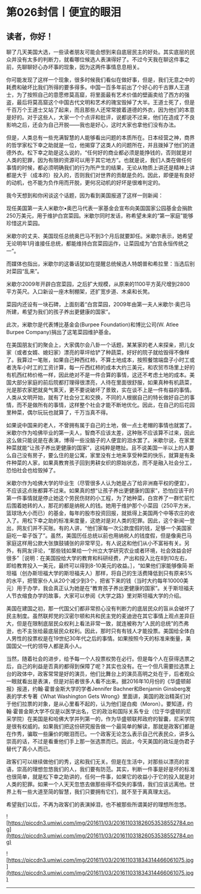 # 第026封信丨便宜的眼泪

## 读者，你好！

聊了几天美国大选，一些读者朋友可能会想到来自底层民主的好处。其实底层的民众并没有太多的判断力，就看哪位候选人表演得好了。不过今天我在聊这件事之前，先聊聊好心办坏事的现象，因为这两件事情息息相关。

你可能发现了这样一个现象，很多时候我们看似在做好事，但是，我们无意之中的耗费和破坏比我们所得的要多得多。中国一百多年前出了个好心的千古罪人王道士，为了按照自己的意愿修莫高窟，将里面最有艺术价值的壁画卖给了西方的强盗，最后将莫高窟这个中国古代文明和艺术的瑰宝毁掉了大半。王道士死了，但是千百万个王道士又站了起来，而且那些人还常常披着道德的外衣，因为他们的本意是好的。对于这些人，大家一个个点评和批评，说都说不过来，他们在造成了不良影响之后，还会为自己开脱——我也是好心，这时大家也拿他们没有办法。

但是，人类总有一些充满智慧的人能够看出问题的本质所在。日本经营之神，商界的哲学家松下幸之助就是一位，他揭穿了这类人的问题所在，并且拨掉了他们的道德外衣。松下幸之助是这么说的，“任何好的商业都必须是能挣钱的，否则就是对人类的犯罪，因为有限的资源可以用于其它地方”。也就是说，我们人类在做任何事情的时候，都必须明确我们的行为所产生的结果，无论从物质上讲还是精神上讲都是大于（成本的）投入的，否则我们对世界的贡献是负的。因此，即便是有良好的动机，也不能为负作用而开脱，更何况动机的好坏是很难判定的。

我今天想到和你闲谈这个话题，因为看到美国报道了这样一则新闻：

现任美国第一夫人米歇尔•奥巴马代表一家基金会宣布向美国国家公园基金会捐款250万美元，用于维护白宫菜园。米歇尔同时发话，称希望未来的“第一家庭”能够珍惜这片菜园。

米歇尔的丈夫、美国现任总统奥巴马不到3个月后就要卸任。米歇尔表示，她希望无论明年1月谁接任总统，都能维持白宫菜园运作，让菜园成为“白宫永恒传统之一”。

而媒体也指出，米歇尔的这番话犹如在提醒总统候选人特朗普和希拉里：当选后别对菜园“乱来”。

米歇尔2009年开辟白宫菜园，之后扩大规模，从原来的1100平方英尺增到2800平方英尺。入口新设一座木制棚架，还扩宽步道、木桌和长凳。

菜园内还设有一块石碑，上面刻着“白宫菜园，2009年由第一夫人米歇尔·奥巴马所建，希望为我们的孩子养出更健康的国家”。

此次，米歇尔是代表博比基金会(Burpee Foundation)和博比公司(W. Atlee Burpee Company)捐出了这笔菜园维护基金。

在美国朋友们的聚会上，大家偶尔会八卦一个话题，某某家的老人来探亲，把儿女家（或者女婿、媳妇家）漂亮的草坪给铲了种蔬菜，好好的院子就给毁得不像样了。我算过一笔账，如果自己种西红柿，不算土地成本，按照餐馆端盘子小时工或者洗车小时工的工资计算，每一斤西红柿的成本大约三美元，和农贸市场里上好的有机西红柿价格一样，因此绝对不是一件合算的事情，这还不考虑土地的成本。美国大部分家庭的前后院都打理得很漂亮，人待在里面很舒服，如果真种有机蔬菜，光是那农家肥就臭气熏天，更不要说破坏了景致，实在谈不上是一件有益的事情。人类从文明开始，就有了社会分工和交换，不同的人根据自己的特长做好自己的事情，而不是做所有的事情，这样整个社会才能不断地优化。因此，在自己的后花园里种菜，偶尔玩玩也就算了，千万当真不得。

如果说中国来的老人，不曾拥有属于自己的土地，做一点土老帽的事情也就罢了。米歇尔作为哈佛毕业的第一夫人，智商不应该太差，这种账不应该算不过来，因此这么做只能说是在表演，博得一些没脑子的人便宜的泪水罢了。米歇尔说，在家里种菜就能“让孩子养出更健康的国家”，这纯粹是瞎扯。且不说美国一半以上的人要么自己没有房子，要么住的是公寓，家里没有土地来享受种菜的快乐，就算是有条件种菜的人家，如果真教育孩子回到男耕女织的原始状态，而不是融入社会分工，恐怕社会也给毁掉了。

米歇尔作为哈佛大学的毕业生（尽管很多人认为她是占了给非洲裔平权的便宜），不应该这点账都算不过来。如果真的想“让孩子养出更健康的国家”，恐怕应该干的第一件事情就是停止她这个劳民伤财的小工程，为了她种菜，白宫养了一群忙前忙后围着她转的人，那花的都是纳税人的钱。她用于维护那个小菜园（250平方米，篮球场大小而已）的基金，每年的股市投资回报，就抵得上美国两个中等农庄的收入了。用松下幸之助的标准来度量，这绝对是对人类的犯罪。因此，这个新闻一登出，网友们并不买账。有的人讲，“他们家每一次公款度假的钱，足够一个美国家庭吃一辈子饭了”。虽然，美国历任总统以前也用纳税人的钱度假，但是像奥巴马家庭这样用公款大张旗鼓铺张的非常罕见，有人说这和他们从小不富裕有关。另外，有网友评论，“那些钱如果给一个州立大学研究农业或者环境，社会效益会好很多”［说明：在美国投给大学的教育和科研经费，产出和投入比在8到10左右，即给教育投入一美元，最终可以得到8-10美元的收益。］，“如果他们家能够像简∙斯坦福（创办斯坦福大学的斯坦福夫人）那样，将自己的生活费降低到只有原来5%的水平，把管家仆人从20个减少到3个，把省下来的钱（当时大约每年10000美元）用于办学，我会真正认为她是在“教育孩子养出更健康的国家”。关于斯坦福夫人节衣缩食办学的故事，大家可以参阅《大学之路》里对斯坦福大学的介绍。

美国在建国之初，那一代国父们都非常担心没有判断力的底层民众的盲从会破坏了民主制度。虽然联邦党的汉密尔顿和共和民主党的麦迪逊在其它事情上观点差异巨大，但是在限制底层民众权利上看法非常一致，就连被称为“人民的总统”的杰弗逊，也不主张给最底层民众权利。因此，那时只有有钱人才能投票。美国给全体白人男性的投票权是在19世纪30年代之后的事情。如果按照今天的标准来衡量，美国国父一代的领导人都是真小人。

当然，随着社会的进步，给予每一个人投票权势在必行。但是每个人在获得选票之后，自己的利益是否真的都得到保障了呢？其实也没有。在一个但凡需要拉选票上台的政体中，政客常常是好的演员，他们比舞台上的演员高明之处在于，后者观众一眼就看出是表演，但是对前者很多人看不出来。据2016年10月份的《华盛顿邮报》报道，约翰∙霍普金斯大学的学者Jennifer Bachner和Benjamin Ginsberg发表的学术专著《What Washington Gets Wrong》里面讲，美国的政治精英们对于他们拉票的对象，是从心里看不起的，认为他们是白痴（Moron）。要知道，约翰∙霍普金斯大学不仅是以医学出名，它的政治和国际关系专业（位于华盛顿的尼采学院）在美国是和哈佛大学并列第一的，作为华盛顿联邦政府的智囊，尼采学院是很有权威的。如果我们把这份研究报告做一个最简单的解读，那就是政客们都是在作秀，骗取一些廉价的眼泪而已。一个政客无论怎么表示自己代表民众，讲多么崇高的话，不过是看重他们手上那一张选票而已。因此，今天美国的政坛是伪君子替代了真小人而已。

政客们可以继续做他们的秀，这和我们无关。但是在生活中，对那些以漂亮的言语，崇高的理想忽悠我们的人，我们要有防范。其实，判断一件事是好是坏的标准也很简单，就是松下幸之助讲的，任何一件事，如果它的收益小于它的投入就是对人类的犯罪。如果一个人天天忽悠去做那些得不偿失的事情，我们应该远离他。世界上有一些大道至简的智慧，我们只要拥有它们，就不至于离真理太远。

希望我们以后，不再为政客们的表演掉泪，也不被那些所谓美好的理想所忽悠。

![https://piccdn3.umiwi.com/img/201611/03/201611031826053538552784.png](https://piccdn3.umiwi.com/img/201611/03/201611031826053538552784.png)

![https://piccdn3.umiwi.com/img/201611/03/201611031834314466061075.jpg](https://piccdn3.umiwi.com/img/201611/03/201611031834314466061075.jpg)

---
